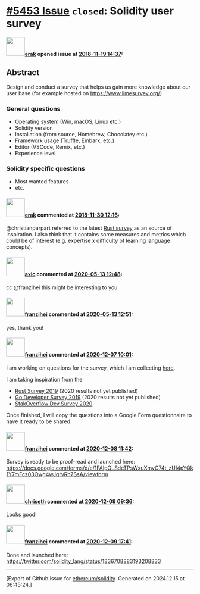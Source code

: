 # [\#5453 Issue](https://github.com/ethereum/solidity/issues/5453) `closed`: Solidity user survey

#### <img src="https://avatars.githubusercontent.com/u/20012009?u=61e903cf16bc5f3353db1d571401e2e71b6f61ed&v=4" width="50">[erak](https://github.com/erak) opened issue at [2018-11-19 14:37](https://github.com/ethereum/solidity/issues/5453):

## Abstract
Design and conduct a survey that helps us gain more knowledge about our user base (for example hosted on https://www.limesurvey.org/)

### General questions
- Operating system (Win, macOS, Linux etc.)
- Solidity version
- Installation (from source, Homebrew, Chocolatey etc.)
- Framework usage (Truffle, Embark, etc.)
- Editor (VSCode, Remix, etc.)
- Experience level

### Solidity specific questions
- Most wanted features
- etc.



#### <img src="https://avatars.githubusercontent.com/u/20012009?u=61e903cf16bc5f3353db1d571401e2e71b6f61ed&v=4" width="50">[erak](https://github.com/erak) commented at [2018-11-30 12:16](https://github.com/ethereum/solidity/issues/5453#issuecomment-443186901):

@christianparpart referred to the latest [Rust survey](https://blog.rust-lang.org/2018/11/27/Rust-survey-2018.html) as an source of inspiration. I also think that it contains some measures and metrics which could be of interest (e.g. expertise x difficulty of learning language concepts).

#### <img src="https://avatars.githubusercontent.com/u/20340?v=4" width="50">[axic](https://github.com/axic) commented at [2020-05-13 12:48](https://github.com/ethereum/solidity/issues/5453#issuecomment-627960074):

cc @franzihei this might be interesting to you

#### <img src="https://avatars.githubusercontent.com/u/41991517?u=d38fd5e811dbe132e39a53055c0f42da30820216&v=4" width="50">[franzihei](https://github.com/franzihei) commented at [2020-05-13 12:51](https://github.com/ethereum/solidity/issues/5453#issuecomment-627961761):

yes, thank you!

#### <img src="https://avatars.githubusercontent.com/u/41991517?u=d38fd5e811dbe132e39a53055c0f42da30820216&v=4" width="50">[franzihei](https://github.com/franzihei) commented at [2020-12-07 10:01](https://github.com/ethereum/solidity/issues/5453#issuecomment-739811112):

I am working on questions for the survey, which I am collecting [here](https://docs.google.com/spreadsheets/d/1ikNbAj7tfPiRvediwp3kl-vxbBEd8wdl-4hK3xI71IU/edit?usp=sharing). 

I am taking inspiration from the
- [Rust Survey 2019](https://blog.rust-lang.org/2020/04/17/Rust-survey-2019.html) (2020 results not yet published)
- [Go Developer Survey 2019](https://blog.golang.org/survey2019-results) (2020 results not yet published)
- [StakOverflow Dev Survey 2020](https://insights.stackoverflow.com/survey/2020#overview)

Once finished, I will copy the questions into a Google Form questionnaire to have it ready to be shared.

#### <img src="https://avatars.githubusercontent.com/u/41991517?u=d38fd5e811dbe132e39a53055c0f42da30820216&v=4" width="50">[franzihei](https://github.com/franzihei) commented at [2020-12-08 11:42](https://github.com/ethereum/solidity/issues/5453#issuecomment-740569642):

Survey is ready to be proof-read and launched here: https://docs.google.com/forms/d/e/1FAIpQLSdcTPsWxuXmyG74t_zUI4pYQk1Y7mFcz03Owg4wJqrvRh7SsA/viewform

#### <img src="https://avatars.githubusercontent.com/u/9073706?v=4" width="50">[chriseth](https://github.com/chriseth) commented at [2020-12-09 09:36](https://github.com/ethereum/solidity/issues/5453#issuecomment-741653166):

Looks good!

#### <img src="https://avatars.githubusercontent.com/u/41991517?u=d38fd5e811dbe132e39a53055c0f42da30820216&v=4" width="50">[franzihei](https://github.com/franzihei) commented at [2020-12-09 17:41](https://github.com/ethereum/solidity/issues/5453#issuecomment-741935219):

Done and launched here: https://twitter.com/solidity_lang/status/1336708883193208833


-------------------------------------------------------------------------------



[Export of Github issue for [ethereum/solidity](https://github.com/ethereum/solidity). Generated on 2024.12.15 at 06:45:24.]
